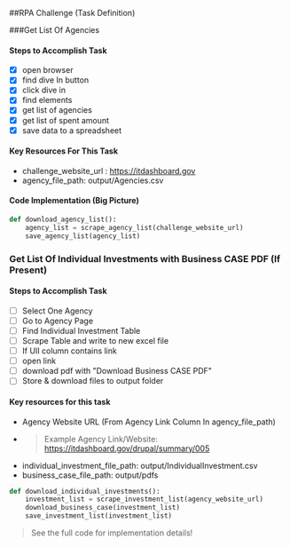 ##RPA Challenge (Task Definition)


###Get List Of Agencies
#### Steps to Accomplish Task
- [x] open browser
- [x] find dive In button
- [x] click dive in
- [x] find elements
- [x] get list of agencies
- [x] get list of spent amount
- [x] save data to a spreadsheet 

#### Key Resources For This Task
- challenge_website_url : https://itdashboard.gov
- agency_file_path: output/Agencies.csv

#### Code Implementation (Big Picture)
```py
def download_agency_list():
    agency_list = scrape_agency_list(challenge_website_url)
    save_agency_list(agency_list)
```

### Get List Of Individual Investments with Business CASE PDF (If Present)
#### Steps to Accomplish Task
- [ ] Select One Agency
- [ ] Go to Agency Page
- [ ] Find Individual Investment Table
- [ ] Scrape Table and write to new excel file
- [ ] If UII column contains link
- [ ] open link
- [ ] download pdf with "Download Business CASE PDF"
- [ ] Store & download files to output folder

#### Key resources for this task
- Agency Website URL (From Agency Link Column In agency_file_path) 
- > Example Agency Link/Website: https://itdashboard.gov/drupal/summary/005
- individual_investment_file_path: output/IndividualInvestment.csv
- business_case_file_path: output/pdfs

```py
def download_individual_investments():
    investment_list = scrape_investment_list(agency_website_url)
    download_business_case(investment_list)
    save_investment_list(investment_list)
```



> See the full code for implementation details!
